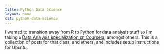 ```yaml
---
title: Python Data Science
layout: none
cat: python-data-science
---
```


I wanted to transition away from R to Python for data analysis stuff so I'm taking a [Data Analysis specialization on Coursera](https://www.coursera.org/specializations/data-analysis), amongst others. This is a collection of posts for that class, and others, and includes setup instructions for Ubuntu. 
